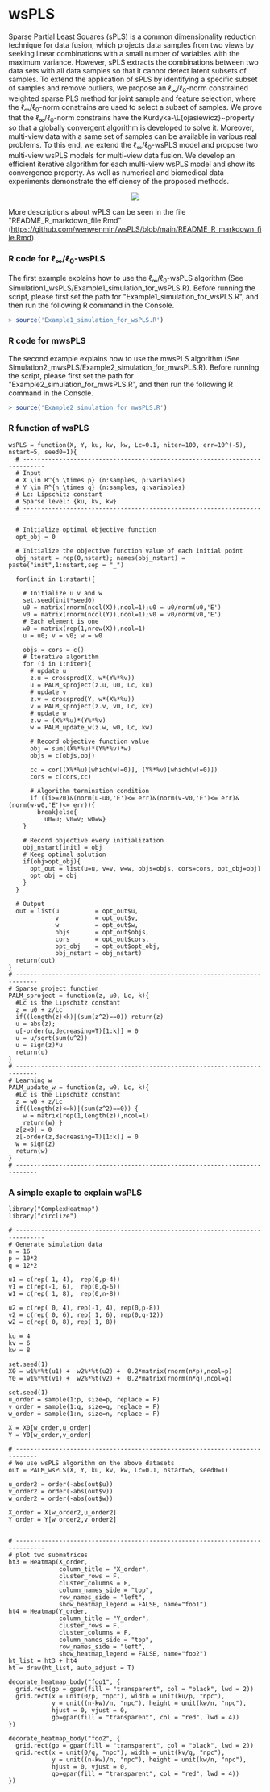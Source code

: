 # wsPLS
Sparse Partial Least Squares (sPLS) is a common dimensionality reduction technique for data fusion,
which projects data samples from two views by seeking linear combinations with a small number of variables with the maximum variance.
However, sPLS extracts the combinations between two data sets with all data samples so that it cannot detect latent subsets of samples.
To extend the application of sPLS by identifying a specific subset of samples and remove outliers,
we propose an $\ell_\infty/\ell_0$-norm constrained weighted sparse PLS method for joint sample and feature selection,
where the $\ell_\infty/\ell_0$-norm constrains are used to select a subset of samples.
We prove that the $\ell_\infty/\ell_0$-norm constrains have the Kurdyka-\L{ojasiewicz}~property so that a globally convergent algorithm is developed to solve it.
Moreover, multi-view data with a same set of samples can be available in various real problems.
To this end, we extend the $\ell_\infty/\ell_0$-wsPLS model and propose two multi-view wsPLS models for multi-view data fusion.
We develop an efficient iterative algorithm for each multi-view wsPLS model and show its convergence property.
As well as numerical and biomedical data experiments demonstrate the efficiency of the proposed methods.

<p align="center"> 
<img src="https://github.com/wenwenmin/wsPLS/blob/main/Figure_1_overview_wsPLS.png">
</p>

More descriptions about wPLS can be seen in the file "README_R_markdown_file.Rmd"(https://github.com/wenwenmin/wsPLS/blob/main/README_R_markdown_file.Rmd).
### R code for $\ell_\infty/\ell_0$-wsPLS
The first example explains how to use the $\ell_\infty/\ell_0$-wsPLS algorithm (See Simulation1_wsPLS/Example1_simulation_for_wsPLS.R). 
Before running the script, please first set the path for "Example1_simulation_for_wsPLS.R",
and then run the following R command in the Console. 

``` r
> source('Example1_simulation_for_wsPLS.R') 
```

### R code for mwsPLS
The second example explains how to use the mwsPLS algorithm (See Simulation2_mwsPLS/Example2_simulation_for_mwsPLS.R). 
Before running the script, please first set the path for "Example2_simulation_for_mwsPLS.R",
and then run the following R command in the Console. 

``` r
> source('Example2_simulation_for_mwsPLS.R') 
```


### R function of wsPLS
```{r cars}
wsPLS = function(X, Y, ku, kv, kw, Lc=0.1, niter=100, err=10^(-5), nstart=5, seed0=1){
  # ----------------------------------------------------------------------------
  # Input
  # X \in R^{n \times p} (n:samples, p:variables)
  # Y \in R^{n \times q} (n:samples, q:variables)
  # Lc: Lipschitz constant
  # Sparse level: {ku, kv, kw}
  # ----------------------------------------------------------------------------
  
  # Initialize optimal objective function
  opt_obj = 0
  
  # Initialize the objective function value of each initial point
  obj_nstart = rep(0,nstart); names(obj_nstart) = paste("init",1:nstart,sep = "_")
  
  for(init in 1:nstart){
    
    # Initialize u v and w
    set.seed(init*seed0)
    u0 = matrix(rnorm(ncol(X)),ncol=1);u0 = u0/norm(u0,'E')
    v0 = matrix(rnorm(ncol(Y)),ncol=1);v0 = v0/norm(v0,'E')
    # Each element is one
    w0 = matrix(rep(1,nrow(X)),ncol=1)
    u = u0; v = v0; w = w0
    
    objs = cors = c()
    # Iterative algorithm
    for (i in 1:niter){
      # update u
      z.u = crossprod(X, w*(Y%*%v))
      u = PALM_sproject(z.u, u0, Lc, ku)
      # update v
      z.v = crossprod(Y, w*(X%*%u))
      v = PALM_sproject(z.v, v0, Lc, kv) 
      # update w
      z.w = (X%*%u)*(Y%*%v)
      w = PALM_update_w(z.w, w0, Lc, kw)
      
      # Record objective function value
      obj = sum((X%*%u)*(Y%*%v)*w)
      objs = c(objs,obj)
      
      cc = cor((X%*%u)[which(w!=0)], (Y%*%v)[which(w!=0)])
      cors = c(cors,cc)
      
      # Algorithm termination condition
      if ((i>=20)&(norm(u-u0,'E')<= err)&(norm(v-v0,'E')<= err)&(norm(w-w0,'E')<= err)){
        break}else{
          u0=u; v0=v; w0=w}
    }
    
    # Record objective every initialization
    obj_nstart[init] = obj
    # Keep optimal solution
    if(obj>opt_obj){
      opt_out = list(u=u, v=v, w=w, objs=objs, cors=cors, opt_obj=obj)
      opt_obj = obj
    }
  }
  
  # Output
  out = list(u          = opt_out$u, 
             v          = opt_out$v, 
             w          = opt_out$w, 
             objs       = opt_out$objs,
             cors       = opt_out$cors,			 
             opt_obj    = opt_out$opt_obj,
             obj_nstart = obj_nstart)
  return(out)
}
# ----------------------------------------------------------------------------
# Sparse project function
PALM_sproject = function(z, u0, Lc, k){
  #Lc is the Lipschitz constant
  z = u0 + z/Lc
  if((length(z)<k)|(sum(z^2)==0)) return(z)  
  u = abs(z);
  u[-order(u,decreasing=T)[1:k]] = 0
  u = u/sqrt(sum(u^2))
  u = sign(z)*u
  return(u) 
}
# ----------------------------------------------------------------------------
# Learning w
PALM_update_w = function(z, w0, Lc, k){
  #Lc is the Lipschitz constant
  z = w0 + z/Lc
  if((length(z)<=k)|(sum(z^2)==0)) {
    w = matrix(rep(1,length(z)),ncol=1)
    return(w) }
  z[z<0] = 0
  z[-order(z,decreasing=T)[1:k]] = 0
  w = sign(z)
  return(w) 
}
# ----------------------------------------------------------------------------
```

### A simple exaple to explain wsPLS
```{r pressure, echo=T}
library("ComplexHeatmap")
library("circlize")

# ------------------------------------------------------------------------------
# Generate simulation data
n = 16
p = 10*2
q = 12*2

u1 = c(rep( 1, 4),  rep(0,p-4))
v1 = c(rep(-1, 6),  rep(0,q-6))
w1 = c(rep( 1, 8),  rep(0,n-8))

u2 = c(rep( 0, 4), rep(-1, 4), rep(0,p-8))
v2 = c(rep( 0, 6), rep( 1, 6), rep(0,q-12))
w2 = c(rep( 0, 8), rep( 1, 8))

ku = 4
kv = 6
kw = 8

set.seed(1)
X0 = w1%*%t(u1) +  w2%*%t(u2) +  0.2*matrix(rnorm(n*p),ncol=p)
Y0 = w1%*%t(v1) +  w2%*%t(v2) +  0.2*matrix(rnorm(n*q),ncol=q)

set.seed(1)
u_order = sample(1:p, size=p, replace = F)
v_order = sample(1:q, size=q, replace = F)
w_order = sample(1:n, size=n, replace = F)

X = X0[w_order,u_order]
Y = Y0[w_order,v_order] 

# ----------------------------------------------------------------------------
# We use wsPLS algorithm on the above datasets
out = PALM_wsPLS(X, Y, ku, kv, kw, Lc=0.1, nstart=5, seed0=1)

u_order2 = order(-abs(out$u))
v_order2 = order(-abs(out$v))
w_order2 = order(-abs(out$w))

X_order = X[w_order2,u_order2]
Y_order = Y[w_order2,v_order2] 


# ------------------------------------------------------------------------------
# plot two submatrices
ht3 = Heatmap(X_order, 
              column_title = "X_order",
              cluster_rows = F,
              cluster_columns = F, 
              column_names_side = "top",
              row_names_side = "left",
              show_heatmap_legend = FALSE, name="foo1")
ht4 = Heatmap(Y_order, 
              column_title = "Y_order",
              cluster_rows = F, 
              cluster_columns = F, 
              column_names_side = "top",
              row_names_side = "left",
              show_heatmap_legend = FALSE, name="foo2")
ht_list = ht3 + ht4
ht = draw(ht_list, auto_adjust = T)

decorate_heatmap_body("foo1", {
  grid.rect(gp = gpar(fill = "transparent", col = "black", lwd = 2))
  grid.rect(x = unit(0/p, "npc"), width = unit(ku/p, "npc"),
            y = unit((n-kw)/n, "npc"), height = unit(kw/n, "npc"),
            hjust = 0, vjust = 0,
            gp=gpar(fill = "transparent", col = "red", lwd = 4))
})

decorate_heatmap_body("foo2", {
  grid.rect(gp = gpar(fill = "transparent", col = "black", lwd = 2))
  grid.rect(x = unit(0/q, "npc"), width = unit(kv/q, "npc"),
            y = unit((n-kw)/n, "npc"), height = unit(kw/n, "npc"),
            hjust = 0, vjust = 0,
            gp=gpar(fill = "transparent", col = "red", lwd = 4))
})
```

